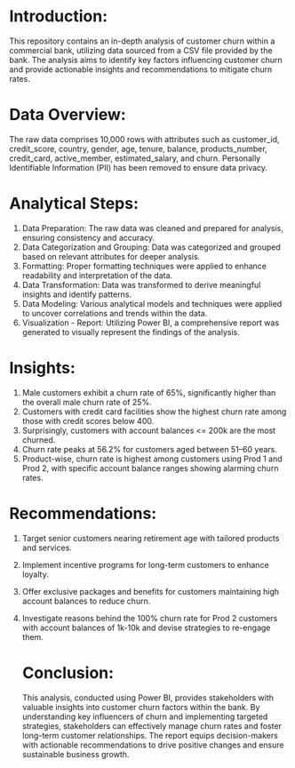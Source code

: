 # Introduction:

This repository contains an in-depth analysis of customer churn within a commercial bank, utilizing data sourced from a CSV file provided by the bank.
The analysis aims to identify key factors influencing customer churn and provide actionable insights and recommendations to mitigate churn rates.

# Data Overview:

The raw data comprises 10,000 rows with attributes such as customer_id, credit_score, country, gender, age, tenure, balance, products_number, credit_card, active_member, estimated_salary, and churn.
Personally Identifiable Information (PII) has been removed to ensure data privacy.

# Analytical Steps:

1. Data Preparation: The raw data was cleaned and prepared for analysis, ensuring consistency and accuracy.
2. Data Categorization and Grouping: Data was categorized and grouped based on relevant attributes for deeper analysis.
3. Formatting: Proper formatting techniques were applied to enhance readability and interpretation of the data.
4. Data Transformation: Data was transformed to derive meaningful insights and identify patterns.
5. Data Modeling: Various analytical models and techniques were applied to uncover correlations and trends within the data.
6. Visualization - Report: Utilizing Power BI, a comprehensive report was generated to visually represent the findings of the analysis.

# Insights:

1. Male customers exhibit a churn rate of 65%, significantly higher than the overall male churn rate of 25%.
2. Customers with credit card facilities show the highest churn rate among those with credit scores below 400.
3. Surprisingly, customers with account balances <= 200k are the most churned.
4. Churn rate peaks at 56.2% for customers aged between 51–60 years.
5. Product-wise, churn rate is highest among customers using Prod 1 and Prod 2, with specific account balance ranges showing alarming churn rates.

# Recommendations:

1. Target senior customers nearing retirement age with tailored products and services.
2. Implement incentive programs for long-term customers to enhance loyalty.
3. Offer exclusive packages and benefits for customers maintaining high account balances to reduce churn.
4. Investigate reasons behind the 100% churn rate for Prod 2 customers with account balances of 1k-10k and devise strategies to re-engage them.

   # Conclusion:
   This analysis, conducted using Power BI, provides stakeholders with valuable insights into customer churn factors within the bank.
    By understanding key influencers of churn and implementing targeted strategies, stakeholders can effectively manage churn rates and foster long-term customer relationships.
   The report equips decision-makers with actionable recommendations to drive positive changes and ensure sustainable business growth.








   
